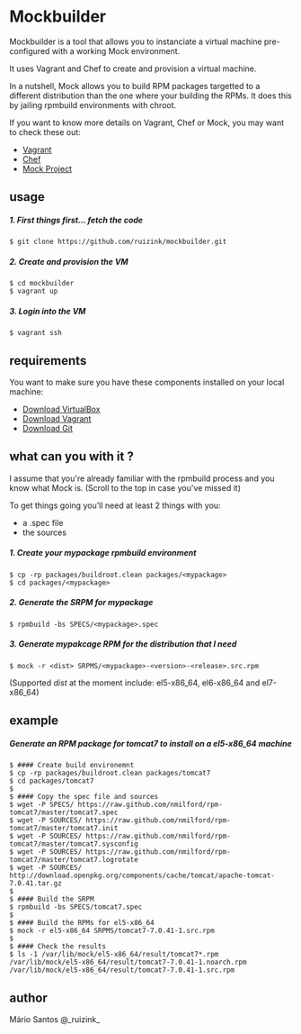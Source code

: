 # Mockbuilder

Mockbuilder is a tool that allows you to instanciate a virtual machine pre-configured with a working Mock environment.

It uses Vagrant and Chef to create and provision a virtual machine.

In a nutshell, Mock allows you to build RPM packages targetted to a different distribution than the one where your building the RPMs. It does this by jailing rpmbuild environments with chroot.

If you want to know more details on Vagrant, Chef or Mock, you may want to check these out:

- [Vagrant](https://docs.vagrantup.com/v2/getting-started/index.html)
- [Chef](http://www.getchef.com/chef/)
- [Mock Project](http://fedoraproject.org/wiki/Projects/Mock)

## usage

##### 1. First things first... fetch the code

```
$ git clone https://github.com/ruizink/mockbuilder.git
```

##### 2. Create and provision the VM

```
$ cd mockbuilder
$ vagrant up
```

##### 3. Login into the VM

```
$ vagrant ssh
```

## requirements

You want to make sure you have these components installed on your local machine:

- [Download VirtualBox](https://www.virtualbox.org/wiki/Downloads)
- [Download Vagrant](https://www.vagrantup.com/downloads.html)
- [Download Git](http://git-scm.com/downloads)

## what can you with it ?

I assume that you're already familiar with the rpmbuild process and you know what Mock is. (Scroll to the top in case you've missed it)

To get things going you'll need at least 2 things with you:

- a .spec file
- the sources

##### 1. Create your _mypackage_ rpmbuild environment

```
$ cp -rp packages/buildroot.clean packages/<mypackage>
$ cd packages/<mypackage>
```

##### 2. Generate the SRPM for _mypackage_

```
$ rpmbuild -bs SPECS/<mypackage>.spec
```

##### 3. Generate _mypakcage_ RPM for the distribution that I need

```
$ mock -r <dist> SRPMS/<mypackage>-<version>-<release>.src.rpm
```

(Supported _dist_ at the moment include: el5-x86_64, el6-x86_64 and el7-x86_64)

## example

##### Generate an RPM package for tomcat7 to install on a el5-x86_64 machine

```
$ #### Create build environemnt
$ cp -rp packages/buildroot.clean packages/tomcat7
$ cd packages/tomcat7
$
$ #### Copy the spec file and sources
$ wget -P SPECS/ https://raw.github.com/nmilford/rpm-tomcat7/master/tomcat7.spec
$ wget -P SOURCES/ https://raw.github.com/nmilford/rpm-tomcat7/master/tomcat7.init
$ wget -P SOURCES/ https://raw.github.com/nmilford/rpm-tomcat7/master/tomcat7.sysconfig
$ wget -P SOURCES/ https://raw.github.com/nmilford/rpm-tomcat7/master/tomcat7.logrotate
$ wget -P SOURCES/ http://download.openpkg.org/components/cache/tomcat/apache-tomcat-7.0.41.tar.gz
$
$ #### Build the SRPM
$ rpmbuild -bs SPECS/tomcat7.spec
$
$ #### Build the RPMs for el5-x86_64
$ mock -r el5-x86_64 SRPMS/tomcat7-7.0.41-1.src.rpm
$
$ #### Check the results
$ ls -1 /var/lib/mock/el5-x86_64/result/tomcat7*.rpm
/var/lib/mock/el5-x86_64/result/tomcat7-7.0.41-1.noarch.rpm
/var/lib/mock/el5-x86_64/result/tomcat7-7.0.41-1.src.rpm

```

## author

Mário Santos
@\_ruizink\_
